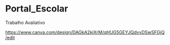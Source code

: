 # Portal_Escolar
 Trabalho Avaliativo


https://www.canva.com/design/DAGkA2kjXrM/qhfJG5GEYJQdvvDSwSFGjQ/edit
